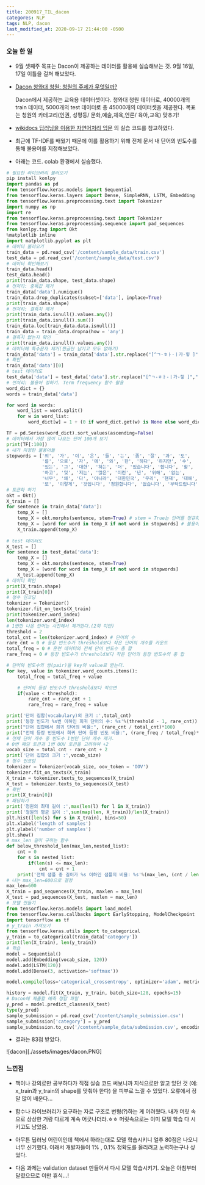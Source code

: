 ```yaml
---
title: 200917_TIL_dacon
categores: NLP
tags: NLP, dacon
last_modified_at: 2020-09-17 21:44:00 -0500
---
```


### 오늘 한 일

* 9월 셋째주 목표는 Dacon이 제공하는 데이터를 활용해 실습해보는 것. 9월 16일, 17일 이틀을 걸쳐 해보았다.


* [Dacon 청와대 청원: 청원의 주제가 무엇일까?](https://dacon.io/competitions/open/235597/overview/)

  Dacon에서 제공하는 교육용 데이터셋이다. 청와대 청원 데이터로, 40000개의 train 데이터, 5000개의 test 데이터로 총 45000개의 데이터셋을 제공한다. 목표는 청원의 카테고리(인권, 성평등/ 문화,예술,체육,언론/ 육아,교육) 맞추기!

* [wikidocs 딥러닝을 이용한 자연어처리 입문](https://wikidocs.net/44249) 의 실습 코드를 참고하였다.


* 최근에 TF-IDF를 배웠기 때문에 이를 활용하기 위해 전체 문서 내 단어의 빈도수를 통해 불용어를 지정해보았다.


* 아래는 코드. colab 환경에서 실습했다.

```python
# 필요한 라이브러리 불러오기
pip install konlpy
import pandas as pd
from tensorflow.keras.models import Sequential
from tensorflow.keras.layers import Dense, SimpleRNN, LSTM, Embedding
from tensorflow.keras.preprocessing.text import Tokenizer
import numpy as np
import re
from tensorflow.keras.preprocessing.text import Tokenizer
from tensorflow.keras.preprocessing.sequence import pad_sequences
from konlpy.tag import Okt
%matplotlib inline
import matplotlib.pyplot as plt
# 데이터 불러오기
train_data = pd.read_csv('/content/sample_data/train.csv')
test_data = pd.read_csv('/content/sample_data/test.csv')
# 데이터 확인해보기
train_data.head()
test_data.head()
print(train_data.shape, test_data.shape)
# 전처리: 중복값 제거
train_data['data'].nunique()
train_data.drop_duplicates(subset=['data'], inplace=True)
print(train_data.shape)
# 전처리: 결측치 제거
print(train_data.isnull().values.any())
print(train_data.isnull().sum())
train_data.loc[train_data.data.isnull()]
train_data = train_data.dropna(how = 'any')
# 결측치 없는지 확인
print(train_data.isnull().values.any())
# 데이터에 특수문자 제거(한글만 남기고 모두 없애기)
train_data['data'] = train_data['data'].str.replace("[^ㄱ-ㅎㅏ-ㅣ가-힣 ]","")
# 확인
train_data['data'][0]
# test 데이터도
test_data['data'] = test_data['data'].str.replace("[^ㄱ-ㅎㅏ-ㅣ가-힣 ]","")
# 전처리: 불용어 정하기. Term frequency 함수 활용
word_dict = {}
words = train_data['data']

for word in words:
    word_list = word.split()
    for w in word_list:
        word_dict[w] = 1 + (0 if word_dict.get(w) is None else word_dict[w])

TF = pd.Series(word_dict).sort_values(ascending=False)
# 데이터에서 가장 많이 나오는 단어 100개 보기
print(TF[:100])
# 내가 지정한 불용어들
stopwords = ['의', '가', '이', '은', '들', '는', '좀', '잘', '과', '도', 
             '를', '으로', '자', '에', '와', '한', '하다', '하지만', '수', 
             '있는', '그', '대한', '하는', '더', '있습니다', '합니다', '할', 
             '하고', '및', '저는', '많은', '이런', '년', '위해', '없는', 
             '너무', '왜', '다', '아니라', '대한민국', '우리', '현재', '대해', 
             '또', '이렇게', '것입니다', '청원합니다', '없습니다', '부탁드립니다', '하지만', '그리고', '그런데']
# 토큰화 하기
okt = Okt()
X_train = []
for sentence in train_data['data']:
    temp_X = []
    temp_X = okt.morphs(sentence, stem=True) # stem = True는 단어를 정규화시켜준다.
    temp_X = [word for word in temp_X if not word in stopwords] # 불용어 제거
    X_train.append(temp_X)
    
# test 데이터도
X_test = []
for sentence in test_data['data']:
    temp_X = []
    temp_X = okt.morphs(sentence, stem=True)
    temp_X = [word for word in temp_X if not word in stopwords]
    X_test.append(temp_X)
# 데이터 확인
print(X_train.shape)
print(X_train[0])
# 정수 인코딩
tokenizer = Tokenizer()
tokenizer.fit_on_texts(X_train)
print(tokenizer.word_index)
len(tokenizer.word_index)
# 1번만 나온 단어는 사전에서 제거한다.(2회 미만)
threshold = 2
total_cnt = len(tokenizer.word_index) # 단어의 수
rare_cnt = 0 # 등장 빈도수가 threshold보다 작은 단어의 개수를 카운트
total_freq = 0 # 훈련 데이터의 전체 단어 빈도수 총 합
rare_freq = 0 # 등장 빈도수가 threshold보다 작은 단어의 등장 빈도수의 총 합

# 단어와 빈도수의 쌍(pair)을 key와 value로 받는다.
for key, value in tokenizer.word_counts.items():
    total_freq = total_freq + value

    # 단어의 등장 빈도수가 threshold보다 작으면
    if(value < threshold):
        rare_cnt = rare_cnt + 1
        rare_freq = rare_freq + value

print('단어 집합(vocabulary)의 크기 :',total_cnt)
print('등장 빈도가 %s번 이하인 희귀 단어의 수: %s'%(threshold - 1, rare_cnt))
print("단어 집합에서 희귀 단어의 비율:", (rare_cnt / total_cnt)*100)
print("전체 등장 빈도에서 희귀 단어 등장 빈도 비율:", (rare_freq / total_freq)*100)
# 전체 단어 개수 중 빈도수 1번인 단어 개수 제거.
# 0번 패딩 토큰과 1번 OOV 토큰을 고려하여 +2
vocab_size = total_cnt - rare_cnt + 2
print('단어 집합의 크기 :',vocab_size)
# 정수 인코딩
tokenizer = Tokenizer(vocab_size, oov_token = 'OOV')
tokenizer.fit_on_texts(X_train)
X_train = tokenizer.texts_to_sequences(X_train)
X_test = tokenizer.texts_to_sequences(X_test)
# 확인
print(X_train[0])
# 패딩하기
print('청원의 최대 길이 :',max(len(l) for l in X_train))
print('청원의 평균 길이 :',sum(map(len, X_train))/len(X_train))
plt.hist([len(s) for s in X_train], bins=50)
plt.xlabel('length of samples')
plt.ylabel('number of samples')
plt.show()
# max_len 길이 구하는 함수
def below_threshold_len(max_len,nested_list):
    cnt = 0
    for s in nested_list:
        if(len(s) <= max_len):
            cnt = cnt + 1
    print('전체 샘플 중 길이가 %s 이하인 샘플의 비율: %s'%(max_len, (cnt / len(nested_list))* 100))
# 나는 max_len=600으로 결정
max_len=600
X_train = pad_sequences(X_train, maxlen = max_len)
X_test = pad_sequences(X_test, maxlen = max_len)
# 모델 만들기
from tensorflow.keras.models import load_model
from tensorflow.keras.callbacks import EarlyStopping, ModelCheckpoint
import tensorflow as tf
# y_train 가져오기
from tensorflow.keras.utils import to_categorical
y_train = to_categorical(train_data['category'])
print(len(X_train), len(y_train))
# 학습
model = Sequential()
model.add(Embedding(vocab_size, 120))
model.add(LSTM(120))
model.add(Dense(3, activation='softmax'))

model.compile(loss='categorical_crossentropy', optimizer='adam', metrics=['acc'])

history = model.fit(X_train, y_train, batch_size=128, epochs=15)
# Dacon에 제출할 예측 정답 파일
y_pred = model.predict_classes(X_test)
type(y_pred)
sample_submission = pd.read_csv('/content/sample_submission.csv')
sample_submission['category'] = y_pred
sample_submission.to_csv('/content/sample_data/submission.csv', encoding='utf-8', index = False)

```

* 결과는 83점 받았다.

![dacon][./assets/images/dacon.PNG]

### 느낀점

* 책이나 강의로만 공부하다가 직접 실습 코드 써보니까 지식으로만 알고 있던 것 (예: x_train과 y_train의 shape를 맞춰야 한다) 을 피부로 느낄 수 있었다. 오류에서 정말 많이 배운다... 

* 함수나 라이브러리가 요구하는 자료 구조로 변형(?)하는 게 어려웠다. 내가 머릿 속으로 상상한 거랑 다르게 계속 어긋나더라.ㅎㅎ 머릿속으로는 이미 모델 학습 다 시키고도 남았음.

* 아무튼 딥러닝 어린이인데 책에서 하라는대로 모델 학습시키니 얼추 80점은 나오니 너무 신기했다. 이래서 개발자들이 1% , 0.1% 정확도를 올리려고 노력하는구나 싶었다.

* 다음 과제는 validation dataset 만들어서 다시 모델 학습시키기. 오늘은 아침부터 달렸으므로 이만 휴식...! 
